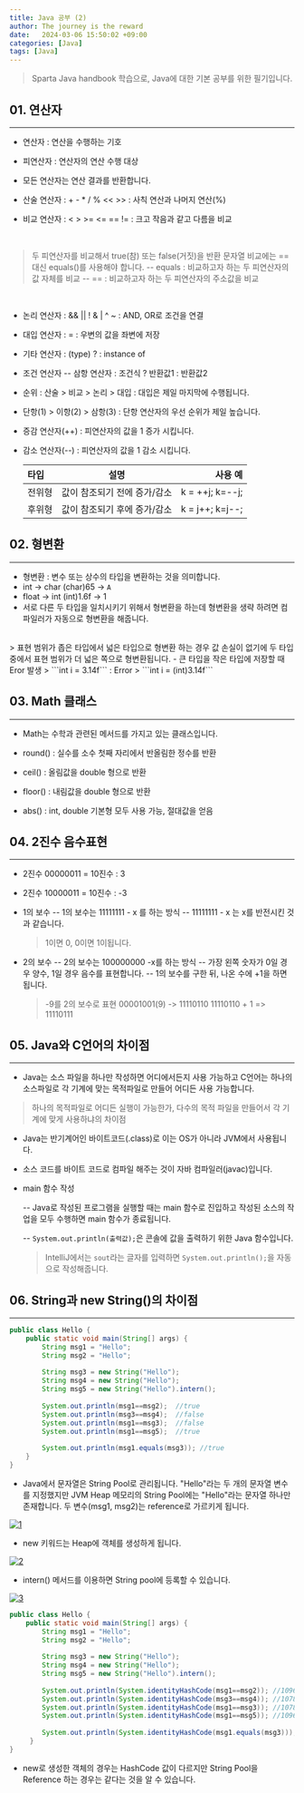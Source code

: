 ```yaml
---
title: Java 공부 (2)
author: The journey is the reward
date:   2024-03-06 15:50:02 +09:00
categories: [Java]
tags: [Java]
---
```



> Sparta Java handbook 학습으로, Java에 대한 기본 공부를 위한 필기입니다.

## 01. 연산자
---
- 연산자 : 연산을 수행하는 기호
- 피연산자 : 연산자의 연산 수행 대상
- 모든 연산자는 연산 결과를 반환합니다.

- 산술 연산자 : + - * / % << >> : 사칙 연산과 나머지 연산(%)
- 비교 연산자 : < > >= <= == != : 크고 작음과 같고 다름을 비교
<br>

> 두 피연산자를 비교해서 true(참) 또는 false(거짓)을 반환
> 문자열 비교에는 == 대신 equals()를 사용해야 합니다.
>   -- equals : 비교하고자 하는 두 피연산자의 값 자체를 비교
>   -- == : 비교하고자 하는 두 피연산자의 주소값을 비교
<br>

- 논리 연산자 : && || ! & | ^ ~ : AND, OR로 조건을 연결
- 대입 연산자 : = : 우변의 값을 좌변에 저장
- 기타 연산자 : (type) ? : instance of      
- 조건 연산자
  -- 삼항 연산자 : 조건식 ? 반환값1 : 반환값2

- 순위 : 산술 > 비교 > 논리 > 대입 : 대입은 제일 마지막에 수행됩니다. 
- 단항(1) > 이항(2) > 삼항(3) : 단항 연산자의 우선 순위가 제일 높습니다.

- 증감 연산자(++) : 피연산자의 값을 1 증가 시킵니다.
- 감소 연산자(--) : 피연산자의 값을 1 감소 시킵니다.


  |타입 | 설명 | 사용 예 | 
  | :-------- | :--------: | --------: | 
  | 전위형 | 값이 참조되기 전에 증가/감소 | k = ++j; k=--j; |
  | 후위형 | 값이 참조되기 후에 증가/감소  | k = j++; k=j--; |



## 02. 형변환
---

- 형변환 : 변수 또는 상수의 타입을 변환하는 것을 의미합니다.
- int -> char    (char)65    -> `A`
- float -> int    (int)1.6f     ->  1
- 서로 다른 두 타입을 일치시키기 위해서 형변환을 하는데 형변환을 생략 하려면 컴파일러가 자동으로 형변환을 해줍니다.
<br>
> 표현 범위가 좁은 타입에서 넓은 타입으로 형변환 하는 경우 값 손실이 없기에 두 타입 중에서 표현 범위가 더 넓은 쪽으로 형변환됩니다. - 큰 타입을 작은 타입에 저장할 때 Eror 발생
> ```int i = 3.14f``` : Error
> ```int i = (int)3.14f```


## 03. Math 클래스
---


-  Math는 수학과 관련된 메서드를 가지고 있는 클래스입니다.

- round() : 실수를 소수 첫째 자리에서 반올림한 정수를 반환
- ceil() : 올림값을 double 형으로 반환
- floor() : 내림값을 double 형으로 반환
- abs() : int, double 기본형 모두 사용 가능, 절대값을 얻음


## 04. 2진수 음수표현
---

- 2진수 00000011 = 10진수 : 3
- 2진수 10000011 = 10진수 : -3

- 1의 보수
  -- 1의 보수는 11111111 - x 를 하는 방식
  -- 11111111 - x 는 x를 반전시킨 것과 같습니다.
  <br>
  > 1이면 0, 0이면 1이됩니다.

- 2의 보수
  -- 2의 보수는 100000000 -x를 하는 방식
  -- 가장 왼쪽 숫자가 0일 경우 양수, 1일 경우 음수를 표현합니다.
  -- 1의 보수를 구한 뒤, 나온 수에 +1을 하면 됩니다.
  <br>
  > -9를 2의 보수로 표현
  > 00001001(9) -> 11110110
  > 11110110 + 1 => 11110111 

## 05. Java와 C언어의 차이점
---

- Java는 소스 파일을 하나만 작성하면 어디에서든지 사용 가능하고 C언어는 하나의 소스파일로 각 기계에 맞는 목적파일로 만들어 어디든 사용 가능합니다.

> 하나의 목적파일로 어디든 실행이 가능한가, 다수의 목적 파일을 만들어서 각 기계에 맞게 사용하냐의 차이점

- Java는 반기계어인 바이트코드(.class)로 이는 OS가 아니라 JVM에서 사용됩니다.

- 소스 코드를 바이트 코드로 컴파일 해주는 것이 자바 컴파일러(javac)입니다.


- main 함수 작성

  -- Java로 작성된 프로그램을 실행할 때는 main 함수로 진입하고 작성된 소스의 작업을 모두 수행하면 main 함수가 종료됩니다.

  -- ```System.out.println(출력값);```은 콘솔에 값을 출력하기 위한 Java 함수입니다.
  
  > IntelliJ에서는 ```sout```라는 글자를 입력하면  ```System.out.println();```을 자동으로 작성해줍니다.


## 06. String과 new String()의 차이점
---


```java
public class Hello {  
    public static void main(String[] args) {  
        String msg1 = "Hello";  
        String msg2 = "Hello";  
  
        String msg3 = new String("Hello");  
        String msg4 = new String("Hello");  
        String msg5 = new String("Hello").intern();  
  
        System.out.println(msg1==msg2);  //true
        System.out.println(msg3==msg4);  //false
        System.out.println(msg1==msg3);  //false
        System.out.println(msg1==msg5);  //true
  
        System.out.println(msg1.equals(msg3)); //true 
    }  
}
```

- Java에서 문자열은 String Pool로 관리됩니다. "Hello"라는 두 개의 문자열 변수를 지정했지만 JVM Heap 메모리의 String Pool에는 "Hello"라는 문자열 하나만 존재합니다. 두 변수(msg1, msg2)는 reference로 가르키게 됩니다. 

<a href="https://github.com/LeeNaYoung240/LeeNaYoung240.github.io/assets/107848521/a9321cb8-ffa5-40ac-a09f-8b5317814396" class="popup img-link"><img src="https://github.com/LeeNaYoung240/LeeNaYoung240.github.io/assets/107848521/a9321cb8-ffa5-40ac-a09f-8b5317814396" alt="1" loading="lazy"></a>

- new 키워드는 Heap에 객체를 생성하게 됩니다.

<a href="https://github.com/LeeNaYoung240/LeeNaYoung240.github.io/assets/107848521/529dbbef-a2a0-4b21-be73-fefa13ff09f2" class="popup img-link"><img src="https://github.com/LeeNaYoung240/LeeNaYoung240.github.io/assets/107848521/529dbbef-a2a0-4b21-be73-fefa13ff09f2" alt="2" loading="lazy"></a>

- intern() 메서드를 이용하면 String pool에 등록할 수 있습니다.

<a href="https://github.com/LeeNaYoung240/LeeNaYoung240.github.io/assets/107848521/257f3b03-bdcc-4f8e-9e24-ffcb254cba9d" class="popup img-link"><img src="https://github.com/LeeNaYoung240/LeeNaYoung240.github.io/assets/107848521/257f3b03-bdcc-4f8e-9e24-ffcb254cba9d" alt="3" loading="lazy"></a>

```java
public class Hello {  
    public static void main(String[] args) {  
        String msg1 = "Hello";  
        String msg2 = "Hello";  
  
        String msg3 = new String("Hello");  
        String msg4 = new String("Hello");  
        String msg5 = new String("Hello").intern();  
  
        System.out.println(System.identityHashCode(msg1==msg2)); //1096979270  
        System.out.println(System.identityHashCode(msg3==msg4)); //1078694789  
        System.out.println(System.identityHashCode(msg1==msg3)); //1078694789  
        System.out.println(System.identityHashCode(msg1==msg5)); //1096979270  
  
        System.out.println(System.identityHashCode(msg1.equals(msg3))); //1096979270  
     }  
}

```


- new로 생성한 객체의 경우는 HashCode 값이 다르지만 String Pool을 Reference 하는 경우는 같다는 것을 알 수 있습니다.